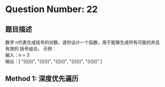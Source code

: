 # Question Number: 22

<h2>题目描述</h2>
数字 n代表生成括号的对数，请你设计一个函数，用于能够生成所有可能的并且 有效的 括号组合。
示例：
<br />
输入：n = 3
<br />
输出：[
       "((()))",
       "(()())",
       "(())()",
       "()(())",
       "()()()"
     ]
<br />
<h2>Method 1: 深度优先遍历</h2>
<p><a href="images/22.jpg"></a></p>

